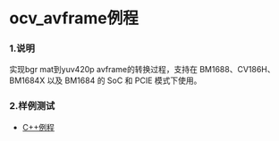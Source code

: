 # ocv_avframe例程

### 1.说明

实现bgr mat到yuv420p avframe的转换过程，支持在 BM1688、CV186H、BM1684X 以及 BM1684 的 SoC 和 PCIE 模式下使用。

### 2.样例测试

- [C++例程](./cpp)
